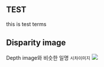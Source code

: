 ## TEST
this is test terms

## Disparity image
Depth image와 비슷한 일명 `시차이미지`
![](https://i.imgur.com/5hox3Bm.png)
